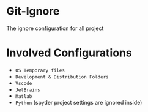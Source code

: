 # Git-Ignore
The ignore configuration for all project

# Involved Configurations
* `OS Temporary files`
* `Development & Distribution Folders`
* `Vscode`
* `JetBrains`
* `Matlab`
* `Python` (spyder project settings are ignored inside)
